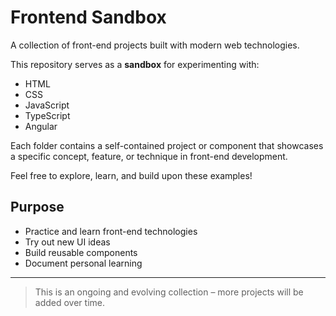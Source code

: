 # Frontend Sandbox

A collection of front-end projects built with modern web technologies.

This repository serves as a **sandbox** for experimenting with:
- HTML
- CSS
- JavaScript
- TypeScript
- Angular

Each folder contains a self-contained project or component that showcases a specific concept, feature, or technique in front-end development.

Feel free to explore, learn, and build upon these examples!

## Purpose
- Practice and learn front-end technologies
- Try out new UI ideas
- Build reusable components
- Document personal learning

---

> This is an ongoing and evolving collection – more projects will be added over time.
